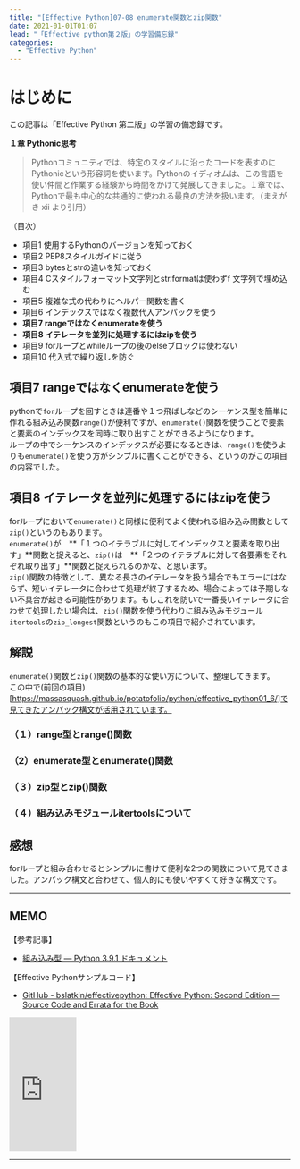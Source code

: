 ```yaml
---
title: "[Effective Python]07-08 enumerate関数とzip関数"
date: 2021-01-01T01:07
lead: "「Effective python第２版」の学習備忘録"
categories:
  - "Effective Python"
---
```


# はじめに
この記事は「Effective Python 第二版」の学習の備忘録です。

**１章 Pythonic思考**  
>Pythonコミュニティでは、特定のスタイルに沿ったコードを表すのにPythonicという形容詞を使います。Pythonのイディオムは、この言語を使い仲間と作業する経験から時間をかけて発展してきました。１章では、Pythonで最も中心的な共通的に使われる最良の方法を扱います。（まえがき xii より引用）

（目次）
- 項目1 使用するPythonのバージョンを知っておく
- 項目2 PEP8スタイルガイドに従う
- 項目3 bytesとstrの違いを知っておく
- 項目4 Cスタイルフォーマット文字列とstr.formatは使わずf 文字列で埋め込む
- 項目5 複雑な式の代わりにヘルパー関数を書く
- 項目6 インデックスではなく複数代入アンパックを使う
- **項目7 rangeではなくenumerateを使う**
- **項目8 イテレータを並列に処理するにはzipを使う**
- 項目9 forループとwhileループの後のelseブロックは使わない
- 項目10 代入式で繰り返しを防ぐ



## 項目7 rangeではなくenumerateを使う
pythonで`for`ループを回すときは連番や１つ飛ばしなどのシーケンス型を簡単に作れる組み込み関数`range()`が便利ですが、`enumerate()`関数を使うことで要素と要素のインデックスを同時に取り出すことができるようになります。  
ループの中でシーケンスのインデックスが必要になるときは、`range()`を使うよりも`enumerate()`を使う方がシンプルに書くことができる、というのがこの項目の内容でした。

## 項目8 イテレータを並列に処理するにはzipを使う
forループにおいて`enumerate()`と同様に便利でよく使われる組み込み関数として`zip()`というのもあります。  
`enumerate()`が　**「１つのイテラブルに対してインデックスと要素を取り出す」**関数と捉えると、`zip()`は　**「２つのイテラブルに対して各要素をそれぞれ取り出す」**関数と捉えられるのかな、と思います。  
`zip()`関数の特徴として、異なる長さのイテレータを扱う場合でもエラーにはならず、短いイテレータに合わせて処理が終了するため、場合によっては予期しない不具合が起きる可能性があります。もしこれを防いで一番長いイテレータに合わせて処理したい場合は、`zip()`関数を使う代わりに組み込みモジュール`itertools`の`zip_longest`関数というのもこの項目で紹介されています。

## 解説
`enumerate()`関数と`zip()`関数の基本的な使い方について、整理してきます。  
この中で(前回の項目)[https://massasquash.github.io/potatofolio/python/effective_python01_6/]で見てきたアンパック構文が活用されています。

### （１）range型とrange()関数

### （2）enumerate型とenumerate()関数

### （３）zip型とzip()関数

### （４）組み込みモジュールitertoolsについて


## 感想
forループと組み合わせるとシンプルに書けて便利な2つの関数について見てきました。アンパック構文と合わせて、個人的にも使いやすくて好きな構文です。


---
## MEMO
【参考記事】
- [組み込み型 — Python 3.9.1 ドキュメント](https://docs.python.org/ja/3/library/stdtypes.html#typesseq)

【Effective Pythonサンプルコード】
- [GitHub - bslatkin/effectivepython: Effective Python: Second Edition — Source Code and Errata for the Book](https://github.com/bslatkin/effectivepython)

<iframe style="width:120px;height:240px;" marginwidth="0" marginheight="0" scrolling="no" frameborder="0" src="https://rcm-fe.amazon-adsystem.com/e/cm?ref=qf_sp_asin_til&t=massasquash08-22&m=amazon&o=9&p=8&l=as1&IS1=1&detail=1&asins=4873119170&linkId=b01ad363c615cc9408dfcc360b1a85de&bc1=ffffff&amp;lt1=_top&fc1=333333&lc1=0066c0&bg1=ffffff&f=ifr"></iframe>

---
